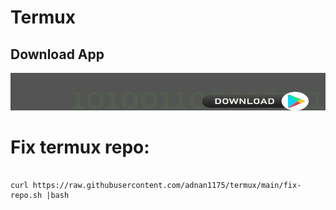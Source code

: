 # Termux 
  
 ## Download App 
   <a href="https://bit.ly/termuxdetective"><img src="https://raw.githubusercontent.com/Bhai4You/bhai4you/master/termux_detective.gif" alt="Termux Detective" width="900" height="60"></a> 
   <br>
# Fix termux repo:
 ```

curl https://raw.githubusercontent.com/adnan1175/termux/main/fix-repo.sh |bash
 ```
